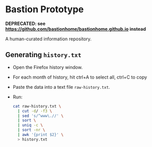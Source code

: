 # Bastion Prototype

**DEPRECATED: see https://github.com/bastionhome/bastionhome.github.io instead**

A human-curated information repository.

## Generating `history.txt`

- Open the Firefox history window.
- For each month of history, hit ctrl+A to select all, ctrl+C to copy
- Paste the data into a text file `raw-history.txt`.
- Run:

  ```bash
  cat raw-history.txt \
    | cut -d/ -f3 \
    | sed 's/^www\.//' \
    | sort \
    | uniq -c \
    | sort -nr \
    | awk '{print $2}' \
    > history.txt
  ```
